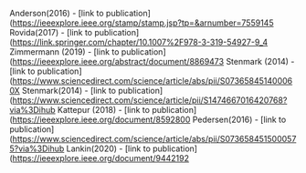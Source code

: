 Anderson(2016) - [link to publication](https://ieeexplore.ieee.org/stamp/stamp.jsp?tp=&arnumber=7559145
Rovida(2017) - [link to publication](https://link.springer.com/chapter/10.1007%2F978-3-319-54927-9_4
Zimmermann (2019) - [link to publication](https://ieeexplore.ieee.org/abstract/document/8869473
Stenmark (2014) - [link to publication](https://www.sciencedirect.com/science/article/abs/pii/S073658451400060X
Stenmark(2014) - [link to publication](https://www.sciencedirect.com/science/article/pii/S1474667016420768?via%3Dihub
Kattepur (2018) - [link to publication](https://ieeexplore.ieee.org/document/8592800 
Pedersen(2016) - [link to publication](https://www.sciencedirect.com/science/article/abs/pii/S0736584515000575?via%3Dihub
Lankin(2020) - [link to publication](https://ieeexplore.ieee.org/document/9442192
